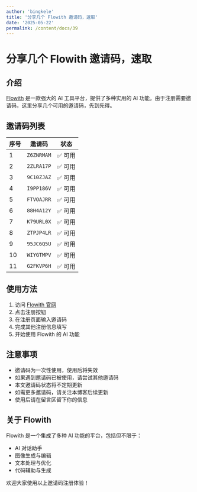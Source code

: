 ```yaml
---
author: 'bingkele'
title: '分享几个 Flowith 邀请码，速取'
date: '2025-05-22'
permalink: /content/docs/39
---
```


# 分享几个 Flowith 邀请码，速取

## 介绍

[Flowith](https://flowith.com) 是一款强大的 AI 工具平台，提供了多种实用的 AI 功能。由于注册需要邀请码，这里分享几个可用的邀请码，先到先得。

## 邀请码列表

| 序号 | 邀请码     | 状态    |
| ---- | ---------- | ------- |
| 1    | `Z6ZNRMAM` | ✅ 可用 |
| 2    | `2ZLRA17P` | ✅ 可用 |
| 3    | `9C10ZJAZ` | ✅ 可用 |
| 4    | `I9PP186V` | ✅ 可用 |
| 5    | `FTVOAJRR` | ✅ 可用 |
| 6    | `88H4A12Y` | ✅ 可用 |
| 7    | `K79URL0X` | ✅ 可用 |
| 8    | `ZTPJP4LR` | ✅ 可用 |
| 9    | `95JC6Q5U` | ✅ 可用 |
| 10   | `WIYGTMPV` | ✅ 可用 |
| 11   | `G2FKVP6H` | ✅ 可用 |

## 使用方法

1. 访问 [Flowith 官网](https://flowith.net)
2. 点击注册按钮
3. 在注册页面输入邀请码
4. 完成其他注册信息填写
5. 开始使用 Flowith 的 AI 功能

## 注意事项

- 邀请码为一次性使用，使用后将失效
- 如果遇到邀请码已被使用，请尝试其他邀请码
- 本文邀请码状态将不定期更新
- 如需更多邀请码，请关注本博客后续更新
- 使用后请在留言区留下你的信息

## 关于 Flowith

Flowith 是一个集成了多种 AI 功能的平台，包括但不限于：

- AI 对话助手
- 图像生成与编辑
- 文本处理与优化
- 代码辅助与生成

欢迎大家使用以上邀请码注册体验！
